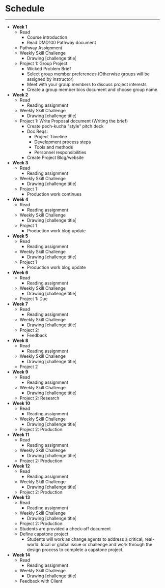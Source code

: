 # Schedule



---

* **Week 1**
  * Read
    * Course introduction
    * Read DMD100 Pathway document
  * Pathway Assignment
  * Weekly Skill Challenge
    * Drawing \[challenge title\]
  * Project 1: Group Project 
    * Wicked Problem Brief
    * Select group member preferences \(Otherwise groups will be assigned by instructor\)
    * Meet with your group members to discuss project interests
    * Create a group member bios document and choose group name.
* **Week 2**
  * Read
    * Reading assignment
  * Weekly Skill Challenge
    * Drawing \[challenge title\]
  * Project 1:  Write Proposal document \(Writing the brief\)
    * Create pech-kucha "style" pitch deck
    * Doc Reqs:
      * Project Timeline
      * Development process steps
      * Tools and methods
      * Personnel responsibilities
    * Create Project Blog/website
* **Week 3**
  * Read
    * Reading assignment
  * Weekly Skill Challenge
    * Drawing \[challenge title\]
  * Project 1
    * Production work continues
* **Week 4**
  * Read
    * Reading assignment
  * Weekly Skill Challenge
    * Drawing \[challenge title\]
  * Project 1
    * Production work blog update
* **Week 5**
  * Read
    * Reading assignment
  * Weekly Skill Challenge
    * Drawing \[challenge title\]
  * Project 1
    * Production work blog update
* **Week 6**
  * Read
    * Reading assignment
  * Weekly Skill Challenge
    * Drawing \[challenge title\]
  * Project 1:  Due
* **Week 7**
  * Read
    * Reading assignment
  * Weekly Skill Challenge
    * Drawing \[challenge title\]
  * Project 2:
    * Feedback
* **Week 8**
  * Read
    * Reading assignment
  * Weekly Skill Challenge
    * Drawing \[challenge title\]
  * Project 2
* **Week 9**
  * Read
    * Reading assignment
  * Weekly Skill Challenge
    * Drawing \[challenge title\]
  * Project 2: Research
* **Week 10**
  * Read
    * Reading assignment
  * Weekly Skill Challenge
    * Drawing \[challenge title\]
  * Project 2: Production
* **Week 11**
  * Read
    * Reading assignment
  * Weekly Skill Challenge
    * Drawing \[challenge title\]
  * Project 2: Production
* **Week 12**
  * Read
    * Reading assignment
  * Weekly Skill Challenge
    * Drawing \[challenge title\]
  * Project 2: Production
* **Week 13**
  * Read
    * Reading assignment
  * Weekly Skill Challenge
    * Drawing \[challenge title\]
  * Project 2: Production
  * Students are provided a check-off document
  * Define capstone project
    * Students will work as change agents to address a critical, real-world, local or global issue or challenge and work through the design process to complete a capstone project.
* **Week 14**
  * Read
    * Reading assignment
  * Weekly Skill Challenge
    * Drawing \[challenge title\]
  * Feedback with Client



